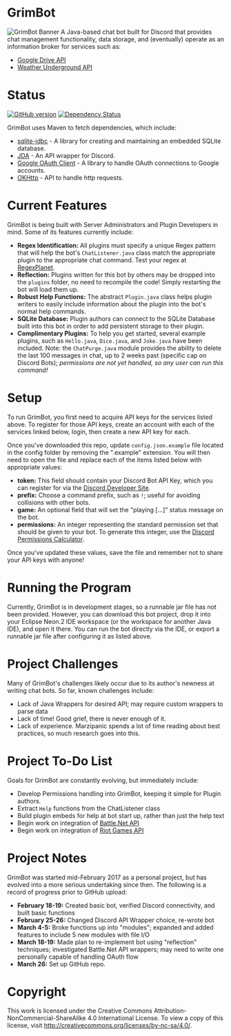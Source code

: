 # GrimBot
![GrimBot Banner](https://github.com/marzipanic/GrimBot/blob/master/GrimBotChannelBanner.png?raw=true)
A Java-based chat bot built for Discord that provides chat management functionality, data storage, and (eventually) operate as an information broker for services such as:
* [Google Drive API](https://developers.google.com/drive/)
* [Weather Underground API](https://www.wunderground.com/weather/api/)

# Status 
[![GitHub version](https://badge.fury.io/gh/marzipanic%2FGrimBot.svg)](https://badge.fury.io/gh/marzipanic%2FGrimBot)
[![Dependency Status](https://www.versioneye.com/user/projects/590a66d39e070f003f7cb1f2/badge.svg?style=flat-square)](https://www.versioneye.com/user/projects/590a66d39e070f003f7cb1f2)

GrimBot uses Maven to fetch dependencies, which include:
* [sqlite-jdbc](https://mvnrepository.com/artifact/org.xerial/sqlite-jdbc) - A library for creating and maintaining an embedded SQLite database.
* [JDA](https://github.com/DV8FromTheWorld/JDA) - An API wrapper for Discord.
* [Google OAuth Client](https://developers.google.com/api-client-library/java/google-oauth-java-client/) - A library to handle OAuth connections to Google accounts.
* [OKHttp](http://square.github.io/okhttp/) - API to handle http requests.

# Current Features
GrimBot is being built with Server Administrators and Plugin Developers in mind. Some of its features currently include:
* **Regex Identification:** All plugins must specify a unique Regex pattern that will help the bot's `ChatListener.java` class match the appropriate plugin to the appropriate chat command. Test your regex at [RegexPlanet](http://www.regexplanet.com/advanced/java/index.html).
* **Reflection:** Plugins written for this bot by others may be dropped into the `plugins` folder, no need to recompile the code! Simply restarting the bot will load them up.
* **Robust Help Functions:** The abstract `Plugin.java` class helps plugin writers to easily include information about the plugin into the bot's normal help commands.
* **SQLite Database:** Plugin authors can connect to the SQLite Database built into this bot in order to add persistent storage to their plugin.
* **Complimentary Plugins:** To help you get started, several example plugins, such as `Hello.java`, `Dice.java`, and `Joke.java` have been included. Note: the `ChatPurge.java` module provides the ability to delete the last 100 messages in chat, up to 2 weeks past (specific cap on Discord Bots); *permissions are not yet handled, so any user can run this command!*

# Setup
To run GrimBot, you first need to acquire API keys for the services listed above. To register for those API keys, create an account with each of the services linked below, login, then create a new API key for each.

Once you've downloaded this repo, update `config.json.example` file located in the config folder by removing the ".example" extension. You will then need to open the file and replace each of the items listed below with appropriate values:
* **token:** This field should contain your Discord Bot API Key, which you can register for via the [Discord Developer Site](https://discordapp.com/login?redirect_to=/developers/applications/me).
* **prefix:**  Choose a command prefix, such as `!`; useful for avoiding collisions with other bots.
* **game:** An optional field that will set the "playing [...]" status message on the bot.
* **permissions:** An integer representing the standard permission set that should be given to your bot. To generate this integer, use the [Discord Permissions Calculator](https://discordapi.com/permissions.html).

Once you've updated these values, save the file and remember not to share your API keys with anyone!

# Running the Program
Currently, GrimBot is in development stages, so a runnable jar file has not been provided. However, you can download this bot project, drop it into your Eclipse Neon.2 IDE workspace (or the workspace for another Java IDE), and open it there. You can run the bot directly via the IDE, or export a runnable jar file after configuring it as listed above.

# Project Challenges
Many of GrimBot's challenges likely occur due to its author's newness at writing chat bots. So far, known challenges include:
* Lack of Java Wrappers for desired API; may require custom wrappers to parse data
* Lack of time! Good grief, there is never enough of it.
* Lack of experience. Marzipanic spends a lot of time reading about best practices, so much research goes into this.

# Project To-Do List
Goals for GrimBot are constantly evolving, but immediately include:
* Develop Permissions handling into GrimBot, keeping it simple for Plugin authors.
* Extract `Help` functions from the ChatListener class
* Build plugin embeds for help at bot start up, rather than just the help text
* Begin work on integration of [Battle.Net API](https://dev.battle.net/)
* Begin work on integration of [Riot Games API](https://developer.riotgames.com/)

# Project Notes
GrimBot was started mid-February 2017 as a personal project, but has evolved into a more serious undertaking since then. The following is a record of progress prior to GitHub upload:
* **February 18-19:** Created basic bot, verified Discord connectivity, and built basic functions
* **February 25-26:** Changed Discord API Wrapper choice, re-wrote bot
* **March 4-5:** Broke functions up into "modules"; expanded and added features to include 5 new modules with file I/O
* **March 18-19:** Made plan to re-implement bot using "reflection" techniques; investigated Battle.Net API wrappers; may need to write one personally capable of handling OAuth flow
* **March 26:** Set up GitHub repo.

# Copyright
This work is licensed under the Creative Commons Attribution-NonCommercial-ShareAlike 4.0 International License. To view a copy of this license, visit http://creativecommons.org/licenses/by-nc-sa/4.0/.
